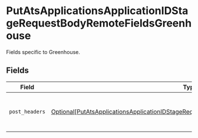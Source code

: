 # PutAtsApplicationsApplicationIDStageRequestBodyRemoteFieldsGreenhouse

Fields specific to Greenhouse.


## Fields

| Field                                                                                                                                                                                                     | Type                                                                                                                                                                                                      | Required                                                                                                                                                                                                  | Description                                                                                                                                                                                               |
| --------------------------------------------------------------------------------------------------------------------------------------------------------------------------------------------------------- | --------------------------------------------------------------------------------------------------------------------------------------------------------------------------------------------------------- | --------------------------------------------------------------------------------------------------------------------------------------------------------------------------------------------------------- | --------------------------------------------------------------------------------------------------------------------------------------------------------------------------------------------------------- |
| `post_headers`                                                                                                                                                                                            | [Optional[PutAtsApplicationsApplicationIDStageRequestBodyRemoteFieldsGreenhousePostHeaders]](../../models/operations/putatsapplicationsapplicationidstagerequestbodyremotefieldsgreenhousepostheaders.md) | :heavy_minus_sign:                                                                                                                                                                                        | Headers we will pass with `POST` requests to Greenhouse.                                                                                                                                                  |